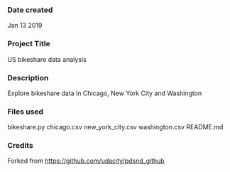 ### Date created
Jan 13 2019

### Project Title
US bikeshare data analysis

### Description
Explore bikeshare data in Chicago, New York City and Washington

### Files used
bikeshare.py
chicago.csv
new_york_city.csv
washington.csv
README.md

### Credits
Forked from https://github.com/udacity/pdsnd_github
